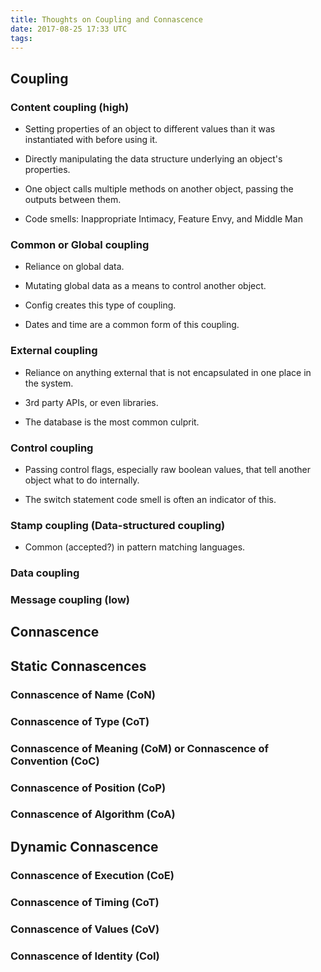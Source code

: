 ```yaml
---
title: Thoughts on Coupling and Connascence
date: 2017-08-25 17:33 UTC
tags:
---
```


## Coupling

### Content coupling (high)

- Setting properties of an object to different values than it was instantiated with before using it.

- Directly manipulating the data structure underlying an object's properties.

- One object calls multiple methods on another object, passing the outputs between them.

- Code smells: Inappropriate Intimacy, Feature Envy, and Middle Man

### Common or Global coupling

- Reliance on global data.

- Mutating global data as a means to control another object.

- Config creates this type of coupling.

- Dates and time are a common form of this coupling.

### External coupling

- Reliance on anything external that is not encapsulated in one place in the system.

- 3rd party APIs, or even libraries.

- The database is the most common culprit.

### Control coupling

- Passing control flags, especially raw boolean values, that tell another object what to do internally.

- The switch statement code smell is often an indicator of this.



### Stamp coupling (Data-structured coupling)

- Common (accepted?) in pattern matching languages.

### Data coupling

### Message coupling (low)

## Connascence

## Static Connascences

### Connascence of Name (CoN)

### Connascence of Type (CoT)

### Connascence of Meaning (CoM) or Connascence of Convention (CoC)

### Connascence of Position (CoP)

### Connascence of Algorithm (CoA)

## Dynamic Connascence

### Connascence of Execution (CoE)

### Connascence of Timing (CoT)

### Connascence of Values (CoV)

### Connascence of Identity (CoI)
